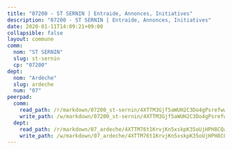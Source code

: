 ```yaml
---
title: "07200 - ST SERNIN | Entraide, Annonces, Initiatives"
description: "07200 - ST SERNIN | Entraide, Annonces, Initiatives"
date: 2020-01-11T14:09:21+09:00
collapsible: false
layout: commune
comm:
  nom: "ST SERNIN"
  slug: st-sernin
  cp: "07200"
dept:
  nom: "Ardèche"
  slug: ardeche
  num: "07"
peerpad:
  comm:
    read_path: /r/markdown/07200_st-sernin/4XTTM3Gjf5aWUH2C3Do4gPsrefwwAw96a1bGsJBytWZJ5ZoNV
    write_path: /w/markdown/07200_st-sernin/4XTTM3Gjf5aWUH2C3Do4gPsrefwwAw96a1bGsJBytWZJ5ZoNV-K3TgThY2dEzmL1GZC3ZnZzDtwV3KGqFxVmzBLkKSze1G5TM86Z1iXukABLTmTNKcG4T8buFx1JMenkcy9as3UpVRcQKbn8zN7m81UqqWaCdiwF4KfsMUq7XieiAYzseqRo73xrkV
  dept:
    read_path: /r/markdown/07_ardeche/4XTTM76t1KrvjKn5xskpK35oUjHPH8CQaLdMsC4TVbgaVPp9H
    write_path: /w/markdown/07_ardeche/4XTTM76t1KrvjKn5xskpK35oUjHPH8CQaLdMsC4TVbgaVPp9H-K3TgTz6XqMtb1TG26LozWQGWzYCmeEroVRKKCBntm7SADEzfC88gC5qx4GzHEVb3Y3CHH1FRtgCq45v9wokwFBFS6YysdmDNnD29f5C4C6FuF2ZpCUFJZY3XzmFx1kWscUwpw6qR
---
```


